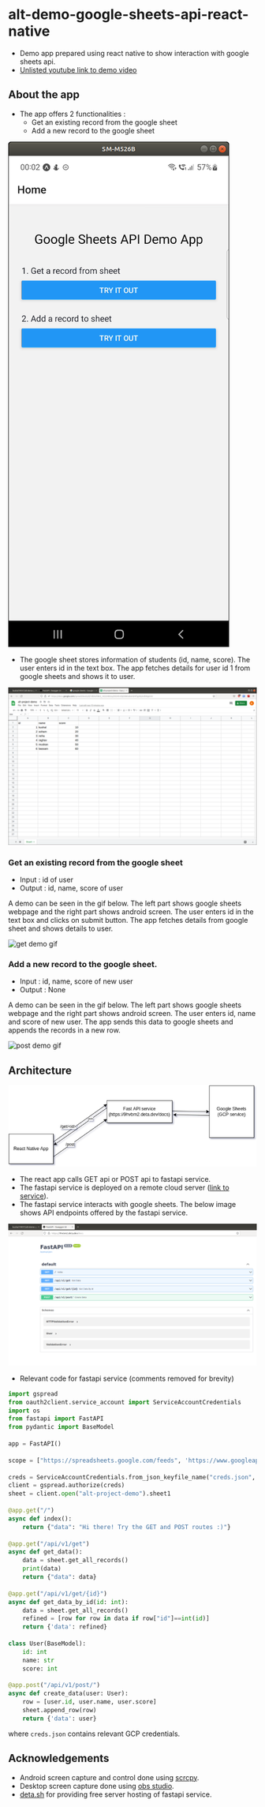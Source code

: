# alt-demo-google-sheets-api-react-native
- Demo app prepared using react native to show interaction with google sheets api.
- [Unlisted youtube link to demo video](https://youtu.be/69mlr0Ejjl8)
## About the app
- The app offers 2 functionalities :
  - Get an existing record from the google sheet
  - Add a new record to the google sheet

![ss app home screen](./assets/image3.png)


- The google sheet stores information of students (id, name, score). The user enters id in the text box. The app fetches details for user id 1 from google sheets and shows it to user.


![google sheet ss](./assets/google-sheet.png)

### Get an existing record from the google sheet

- Input : id of user
- Output : id, name, score of user

A demo can be seen in the gif below. The left part shows google sheets webpage and the right part shows android screen.
The user enters id in the text box and clicks on submit button. The app fetches details from google sheet and shows details to user.

![get demo gif](./assets/get.gif)

### Add a new record to the google sheet.

- Input : id, name, score of new user
- Output : None

A demo can be seen in the gif below. The left part shows google sheets webpage and the right part shows android screen.
The user enters id, name and score of new user. The app sends this data to google sheets and appends the records in a new row.

![post demo gif](./assets/post.gif)

## Architecture
![architecture of google sheets api demo app](./assets/image1.drawio.png)
- The react app calls GET api or POST api to fastapi service.
- The fastapi service is deployed on a remote cloud server ([link to service](https://9hvbm2.deta.dev/docs)).
- The fastapi service interacts with google sheets. The below image shows API endpoints offered by the fastapi service.

![api endpoints of fast api](./assets/image2.png)

- Relevant code for fastapi service (comments removed for brevity)

```python
import gspread
from oauth2client.service_account import ServiceAccountCredentials
import os
from fastapi import FastAPI
from pydantic import BaseModel

app = FastAPI()

scope = ["https://spreadsheets.google.com/feeds", 'https://www.googleapis.com/auth/spreadsheets', "https://www.googleapis.com/auth/drive.file", "https://www.googleapis.com/auth/drive"]

creds = ServiceAccountCredentials.from_json_keyfile_name("creds.json", scope)
client = gspread.authorize(creds)
sheet = client.open("alt-project-demo").sheet1

@app.get("/")
async def index():
    return {"data": "Hi there! Try the GET and POST routes :)"}

@app.get("/api/v1/get")
async def get_data():
    data = sheet.get_all_records()
    print(data)
    return {"data": data}

@app.get("/api/v1/get/{id}")
async def get_data_by_id(id: int):
    data = sheet.get_all_records()
    refined = [row for row in data if row["id"]==int(id)]
    return {'data': refined}

class User(BaseModel):
    id: int
    name: str
    score: int

@app.post("/api/v1/post/")
async def create_data(user: User):
    row = [user.id, user.name, user.score]
    sheet.append_row(row)
    return {'data': user}

```
where `creds.json` contains relevant GCP credentials.

## Acknowledgements
- Android screen capture and control done using [scrcpy](https://github.com/Genymobile/scrcpy).
- Desktop screen capture done using [obs studio](https://obsproject.com/).
- [deta.sh](https://www.deta.sh/) for providing free server hosting of fastapi service.

